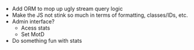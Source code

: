 * Add ORM to mop up ugly stream query logic
* Make the JS not stink so much in terms of formatting, classes/IDs, etc.
* Admin interface?
  * Acess stats
  * Set MotD
* Do something fun with stats
